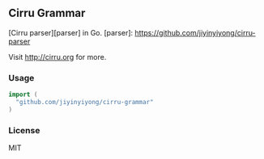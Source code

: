 
Cirru Grammar
------

[Cirru parser][parser] in Go.
[parser]: https://github.com/jiyinyiyong/cirru-parser

Visit http://cirru.org for more.

### Usage

```go
import (
  "github.com/jiyinyiyong/cirru-grammar"
)
```

### License

MIT